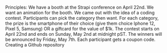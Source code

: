 Principles: We have a booth at the Strapi conference on April 22nd.
We want an animation for the booth.
We came out with the idea of a coding contest.
Participants can pick the category then want. 
For each category, the prize is the smartphone of their choice (give them choice Iphone 12, Pixel 5, Samsung) OR a giftcard for the value of $1k.
The contest starts on April 22nd and ends on Sunday, May 2nd at midnight pST.
The winners will be announced by Friday, May 7th.
Each participant gets a coupon code.
Creating a Github repository
